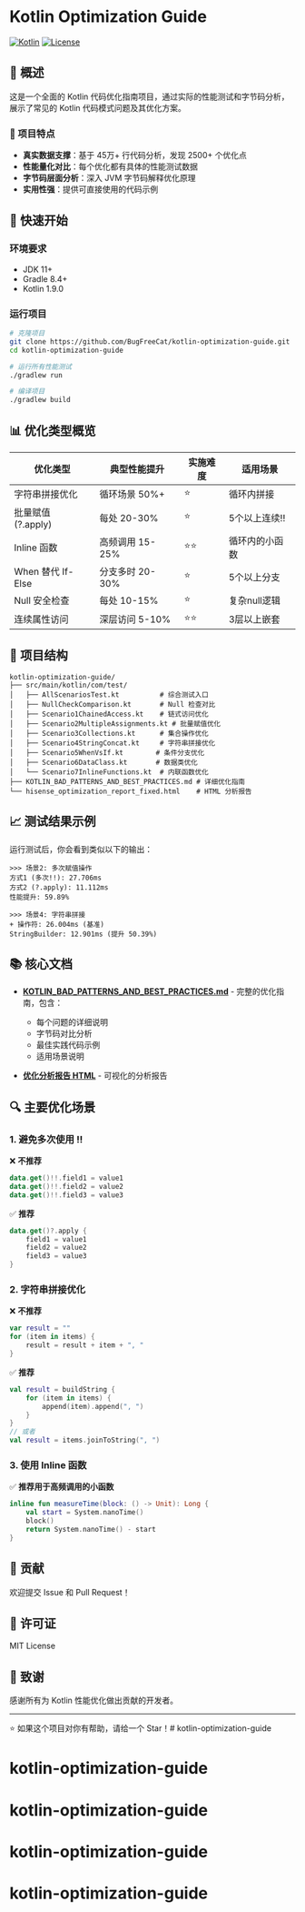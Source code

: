 # Kotlin Optimization Guide

[![Kotlin](https://img.shields.io/badge/Kotlin-1.9.0-blue.svg)](https://kotlinlang.org)
[![License](https://img.shields.io/badge/License-MIT-green.svg)](LICENSE)

## 📖 概述

这是一个全面的 Kotlin 代码优化指南项目，通过实际的性能测试和字节码分析，展示了常见的 Kotlin 代码模式问题及其优化方案。

### 🎯 项目特点

- **真实数据支撑**：基于 45万+ 行代码分析，发现 2500+ 个优化点
- **性能量化对比**：每个优化都有具体的性能测试数据
- **字节码层面分析**：深入 JVM 字节码解释优化原理
- **实用性强**：提供可直接使用的代码示例

## 🚀 快速开始

### 环境要求

- JDK 11+
- Gradle 8.4+
- Kotlin 1.9.0

### 运行项目

```bash
# 克隆项目
git clone https://github.com/BugFreeCat/kotlin-optimization-guide.git
cd kotlin-optimization-guide

# 运行所有性能测试
./gradlew run

# 编译项目
./gradlew build
```

## 📊 优化类型概览

| 优化类型 | 典型性能提升 | 实施难度 | 适用场景 |
|---------|---------|---------|---------|
| 字符串拼接优化 | 循环场景 50%+ | ⭐ | 循环内拼接 |
| 批量赋值 (?.apply) | 每处 20-30% | ⭐ | 5个以上连续!! |
| Inline 函数 | 高频调用 15-25% | ⭐⭐ | 循环内的小函数 |
| When 替代 If-Else | 分支多时 20-30% | ⭐ | 5个以上分支 |
| Null 安全检查 | 每处 10-15% | ⭐ | 复杂null逻辑 |
| 连续属性访问 | 深层访问 5-10% | ⭐⭐ | 3层以上嵌套 |

## 📂 项目结构

```
kotlin-optimization-guide/
├── src/main/kotlin/com/test/
│   ├── AllScenariosTest.kt          # 综合测试入口
│   ├── NullCheckComparison.kt       # Null 检查对比
│   ├── Scenario1ChainedAccess.kt    # 链式访问优化
│   ├── Scenario2MultipleAssignments.kt # 批量赋值优化
│   ├── Scenario3Collections.kt      # 集合操作优化
│   ├── Scenario4StringConcat.kt     # 字符串拼接优化
│   ├── Scenario5WhenVsIf.kt        # 条件分支优化
│   ├── Scenario6DataClass.kt       # 数据类优化
│   └── Scenario7InlineFunctions.kt  # 内联函数优化
├── KOTLIN_BAD_PATTERNS_AND_BEST_PRACTICES.md # 详细优化指南
└── hisense_optimization_report_fixed.html    # HTML 分析报告
```

## 📈 测试结果示例

运行测试后，你会看到类似以下的输出：

```
>>> 场景2: 多次赋值操作
方式1 (多次!!): 27.706ms
方式2 (?.apply): 11.112ms
性能提升: 59.89%

>>> 场景4: 字符串拼接
+ 操作符: 26.004ms (基准)
StringBuilder: 12.901ms (提升 50.39%)
```

## 📚 核心文档

- [**KOTLIN_BAD_PATTERNS_AND_BEST_PRACTICES.md**](KOTLIN_BAD_PATTERNS_AND_BEST_PRACTICES.md) - 完整的优化指南，包含：
  - 每个问题的详细说明
  - 字节码对比分析
  - 最佳实践代码示例
  - 适用场景说明

- [**优化分析报告 HTML**](hisense_optimization_report_fixed.html) - 可视化的分析报告

## 🔍 主要优化场景

### 1. 避免多次使用 !!

❌ **不推荐**
```kotlin
data.get()!!.field1 = value1
data.get()!!.field2 = value2
data.get()!!.field3 = value3
```

✅ **推荐**
```kotlin
data.get()?.apply {
    field1 = value1
    field2 = value2
    field3 = value3
}
```

### 2. 字符串拼接优化

❌ **不推荐**
```kotlin
var result = ""
for (item in items) {
    result = result + item + ", "
}
```

✅ **推荐**
```kotlin
val result = buildString {
    for (item in items) {
        append(item).append(", ")
    }
}
// 或者
val result = items.joinToString(", ")
```

### 3. 使用 Inline 函数

✅ **推荐用于高频调用的小函数**
```kotlin
inline fun measureTime(block: () -> Unit): Long {
    val start = System.nanoTime()
    block()
    return System.nanoTime() - start
}
```

## 🤝 贡献

欢迎提交 Issue 和 Pull Request！

## 📄 许可证

MIT License

## 🙏 致谢

感谢所有为 Kotlin 性能优化做出贡献的开发者。

---

⭐ 如果这个项目对你有帮助，请给一个 Star！# kotlin-optimization-guide
# kotlin-optimization-guide
# kotlin-optimization-guide
# kotlin-optimization-guide
# kotlin-optimization-guide

